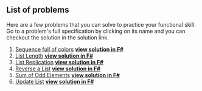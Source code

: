 ## List of problems
Here are a few problems that you can solve to practice your functional skill. Go to a problem's full specification by clicking on its name and you can checkout the solution in the solution link.

1. [Sequence full of colors](https://www.hackerrank.com/challenges/sequence-full-of-colors/problem) __[view solution in F#](https://github.com/Anjum219/Learn-F-Sharp/blob/main/problems/Sequence%20full%20of%20colors.fsx)__
2. [List Length](https://www.hackerrank.com/challenges/fp-list-length/problem) __[view solution in F#](https://github.com/Anjum219/Learn-F-Sharp/blob/main/problems/countLength.fsx)__
3. [List Replication](https://www.hackerrank.com/challenges/fp-list-replication/problem) __[view solution in F#](https://github.com/Anjum219/Learn-F-Sharp/blob/main/problems/replicateList.fsx)__
4. [Reverse a List](https://www.hackerrank.com/challenges/fp-reverse-a-list) __[view solution in F#](https://github.com/Anjum219/Learn-F-Sharp/blob/main/problems/reverseList.fsx)__
5. [Sum of Odd Elements](https://www.hackerrank.com/challenges/fp-sum-of-odd-elements) __[view solution in F#](https://github.com/Anjum219/Learn-F-Sharp/tree/main/problems#:~:text=4%20minutes%20ago-,sumOfOdd.fsx,-Optimize%20solutions%20by)__
6. [Update List](https://www.hackerrank.com/challenges/fp-update-list) __[view solution in F#](https://github.com/Anjum219/Learn-F-Sharp/blob/main/problems/updateList.fsx)__
